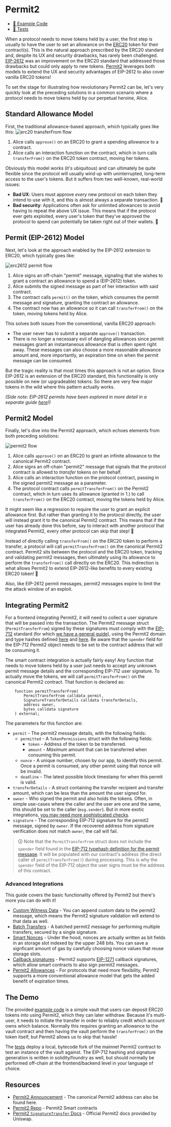 # Permit2
- [📜 Example Code](./Permit2Vault.sol)
- [🐞 Tests](../../test/Permit2Vault.t.sol)

When a protocol needs to move tokens held by a user, the first step is usually to have the user to set an allowance on the [ERC20](https://eips.ethereum.org/EIPS/eip-20) token for their contract(s). This is the natural approach prescribed by the ERC20 standard and, despite its UX and security drawbacks, has rarely been challenged. [EIP-2612](https://eips.ethereum.org/EIPS/eip-2612) was an improvement on the ERC20 standard that addressed those drawbacks but could only apply to new tokens. [Permit2](https://github.com/Uniswap/permit2) leverages both models to extend the UX and security advantages of EIP-2612 to also cover vanilla ERC20 tokens!

To set the stage for illustrating how revolutionary Permit2 can be, let's very quickly look at the preceding solutions in a common scenario where a protocol needs to move tokens held by our perpetual heroine, Alice.

## Standard Allowance Model

First, the traditional allowance-based approach, which typically goes like this:
![erc20 transferFrom flow](./erc20-transferFrom.png)

1. Alice calls `approve()` on an ERC20 to grant a spending allowance to a contract.
2. Alice calls an interaction function on the contract, which in turn calls `transferFrom()` on the ERC20 token contract, moving her tokens.

Obviously this model works (it's ubiquitous) and can ultimately be quite flexible since the protocol will usually wind up with uninterrupted, long-term access to the user's tokens. But it suffers from two well-known, real-world issues:

- **Bad UX**: Users must approve *every* new protocol on each token they intend to use with it, and this is almost always a separate transaction. 💸
- **Bad security**: Applications often ask for unlimited allowances to avoid having to repeat the above UX issue. This means that if the protocol ever gets exploited, every user's token that they've approved the protocol to spend can potentially be taken right out of their wallets. 🙈

## Permit (EIP-2612) Model
Next, let's look at the approach enabled by the EIP-2612 extension to ERC20, which typically goes like:

![erc2612 permit flow](./erc2612-permit.png)

1. Alice signs an off-chain "permit" message, signaling that she wishes to grant a contract an allowance to spend a (EIP-2612) token.
2. Alice submits the signed message as part of her interaction with said contract.
3. The contract calls `permit()` on the token, which consumes the permit message and signature, granting the contract an allowance.
4. The contract now has an allowance so it can call `transferFrom()` on the token, moving tokens held by Alice.

This solves both issues from the conventional, vanilla ERC20 approach:
- The user never has to submit a separate `approve()` transaction.
- There is no longer a necessary evil of dangling allowances since permit messages grant an instantaneous allowance that is often spent right away. These messages can also choose a more reasonable allowance amount and, more importantly, an expiration time on when the permit message can be consumed.

But the tragic reality is that most times this approach is not an option. Since EIP-2612 is an extension of the ERC20 standard, this functionality is only possible on new (or upgradeable) tokens. So there are very few major tokens in the wild where this pattern actually works.

*(Side note: EIP-2612 permits have been explored in more detail in a separate guide [here](../erc20-permit)!)*

## Permit2 Model

Finally, let's dive into the Permit2 approach, which echoes elements from both preceding solutions:

![permit2 flow](./permit2-permitTransferFrom.png)

1. Alice calls `approve()` on an ERC20 to grant an infinite allowance to the canonical Permit2 contract.
2. Alice signs an off-chain "permit2" message that signals that the protocol contract is allowed to *transfer* tokens on her behalf.
3. Alice calls an interaction function on the protocol contract, passing in the signed permit2 message as a parameter.
4. The protocol contract calls `permitTransferFrom()` on the Permit2 contract, which in turn uses its allowance (granted in 1.) to call `transferFrom()` on the ERC20 contract, moving the tokens held by Alice.

It might seem like a regression to require the user to grant an explicit allowance first. But rather than granting it to the protocol directly, the user will instead grant it to the canonical Permit2 contract. This means that if the user has already done this before, say to interact with another protocol that integrated Permit2, every other protocol can skip that step! 🎉

Instead of directly calling `transferFrom()` on the ERC20 token to perform a transfer, a protocol will call `permitTransferFrom()` on the canonical Permit2 contract. Permit2 sits between the protocol and the ERC20 token, tracking and validating permit2 messages, then ultimately using its allowance to perform the `transferFrom()` call directly on the ERC20. This indirection is what allows Permit2 to extend EIP-2612-like benefits to every existing ERC20 token! 🎉

Also, like EIP-2612 permit messages, permit2 messages expire to limit the the attack window of an exploit. 

## Integrating Permit2

For a frontend integrating Permit2, it will need to collect a user signature that will be passed into the transaction. The Permit2 message struct (`PermitTransferFrom`) signed by these signatures must comply with the [EIP-712](https://eips.ethereum.org/EIPS/eip-712) standard (for which [we have a general guide](../eip712-signed-messages/)), using the Permit2 domain and type hashes defined [here](https://github.com/Uniswap/permit2/blob/main/src/EIP712.sol) and [here](https://github.com/Uniswap/permit2/blob/main/src/libraries/PermitHash.sol). Be aware that the `spender` field for the EIP-712 Permit2 object needs to be set to the contract address that will be consuming it.

The smart contract integration is actually fairly easy! Any function that needs to move tokens held by a user just needs to accept any unknown permit message details and the corresponding EIP-712 user signature. To actually move the tokens, we will call `permitTransferFrom()` on the canonical Permit2 contract. That function is declared as:

```solidity
    function permitTransferFrom(
        PermitTransferFrom calldata permit,
        SignatureTransferDetails calldata transferDetails,
        address owner,
        bytes calldata signature
    ) external;
```

The parameters for this function are:
- `permit` - The permit2 message details, with the following fields:
    - `permitted` - A `TokenPermissions` struct with the following fields:
        - `token` - Address of the token to be transferred.
        - `amount` - *Maximum* amount that can be transferred when consuming this permit.
    - `nonce` - A unique number, chosen by our app, to identify this permit. Once a permit is consumed, any other permit using that nonce will be invalid.
    - `deadline` - The latest possible block timestamp for when this permit is valid.
- `transferDetails` - A struct containing the transfer recipient and transfer amount, which can be less than the amount the user signed for.
-  `owner` - Who signed the permit and also holds the tokens. Often, in simple use-cases where the caller and the user are one and the same, this should be set to the caller (`msg.sender`). But in more exotic integrations, [you may need more sophisticated checks](https://docs.uniswap.org/contracts/permit2/reference/signature-transfer#security-considerations).
- `signature` - The corresponding EIP-712 signature for the permit2 message, signed by `owner`. If the recovered address from signature verification does not match `owner`, the call will fail.

> 🛈 Note that the `PermitTransferFrom` struct does not include the `spender` field found in the [EIP-712 typehash definition for the permit message](https://github.com/Uniswap/permit2/blob/main/src/libraries/PermitHash.sol#L21). It will be populated with our contract's address (the direct caller of `permitTransferFrom()`) during processing. This is why the `spender` field of the EIP-712 object the user signs must be the address of this contract.

### Advanced Integrations
This guide covers the basic functionality offered by Permit2 but there's more you can do with it!
- [Custom Witness Data](https://docs.uniswap.org/contracts/permit2/reference/signature-transfer#single-permitwitnesstransferfrom) - You can append custom data to the permit2 message, which means the Permit2 signature validation will extend to that data as well.
- [Batch Transfers](https://docs.uniswap.org/contracts/permit2/reference/signature-transfer#batched-permittransferfrom) - A batched permit2 message for performing multiple transfers, secured by a single signature.
- [Smart Nonces](https://docs.uniswap.org/contracts/permit2/reference/signature-transfer#nonce-schema) - Under the hood, nonces are actually written as bit fields in an storage slot indexed by the upper 248 bits. You can save a signficant amount of gas by carefully choosing nonce values that reuse storage slots.
- [Callback signatures](https://github.com/Uniswap/permit2/blob/main/src/libraries/SignatureVerification.sol#L43) - Permit2 supports [EIP-1271](https://eips.ethereum.org/EIPS/eip-1271) callback signatures, which allow smart contracts to also sign permit2 messages.
- [Permit2 Allowances](https://docs.uniswap.org/contracts/permit2/reference/allowance-transfer) - For protocols that need more flexibility, Permit2 supports a more conventional allowance model that gets the added benefit of expiration times. 

## The Demo

The provided [example code](./Permit2Vault.sol) is a simple vault that users can deposit ERC20 tokens into using Permit2, which they can later withdraw. Because it's multi-user, it needs to initiate the transfer in order to reliably credit which account owns which balance. Normally this requires granting an allowance to the vault contract and then having the vault perform the `transferFrom()` on the token itself, but Permit2 allows us to skip that hassle!

The [tests](../../test/Permit2Vault.t.sol) deploy a local, bytecode fork of the mainnet Permit2 contract  to test an instance of the vault against. The EIP-712 hashing and signature generation is written in solidity/foundry as well, but should normally be performed off-chain at the frontend/backend level in your language of choice.

## Resources
- [Permit2 Announcement](https://uniswap.org/blog/permit2-and-universal-router) - The canonical Permit2 address can also be found here.
- [Permit2 Repo](https://github.com/Uniswap/permit2) - Permit2 Smart contracts
- [Permit2 `SignatureTransfer` Docs](https://docs.uniswap.org/contracts/permit2/reference/signature-transfer) - Official Permit2 docs provided by Uniswap.
